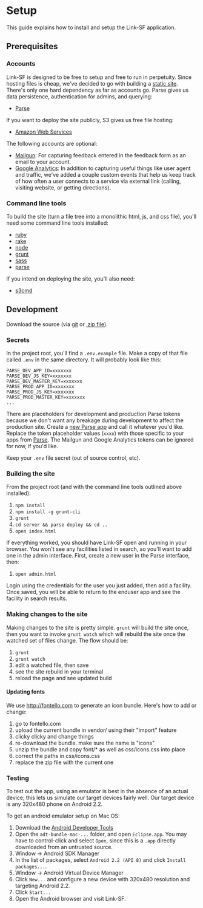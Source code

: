 # Setup

This guide explains how to install and setup the Link-SF application.

## Prerequisites

### Accounts

Link-SF is designed to be free to setup and free to run in perpetuity. Since hosting files is cheap, we've decided to go with building a [static site](https://en.wikipedia.org/wiki/Static_web_page). There's only one hard dependency as far as accounts go. Parse gives us data persistence, authentication for admins, and querying:

* [Parse](https://parse.com/#signup)

If you want to deploy the site publicly, S3 gives us free file hosting:

* [Amazon Web Services](http://aws.amazon.com/s3/?nc1=h_l2_sc)

The following accounts are optional:

* [Mailgun](http://www.mailgun.com/): For capturing feedback entered in the feedback form as an email to your account.
* [Google Analytics](http://www.google.com/analytics/): In addition to capturing useful things like user agent and traffic, we've added a couple custom events that help us keep track of how often a user connects to a service via external link (calling, visiting website, or getting directions).

### Command line tools

To build the site (turn a file tree into a monolithic html, js, and css file), you'll need some command line tools installed:

* [ruby](https://www.ruby-lang.org/)
* [rake](http://rake.rubyforge.org/)
* [node](http://nodejs.org/)
* [grunt](http://gruntjs.com/)
* [sass](http://sass-lang.com/)
* [parse](https://www.parse.com/docs/cloud_code_guide)

If you intend on deploying the site, you'll also need:

* [s3cmd](http://s3tools.org/s3cmd)

## Development

Download the source (via [git](git@github.com:zendesk/linksf.git) or [.zip file](https://github.com/zendesk/linksf/archive/master.zip)).

### Secrets

In the project root, you'll find a `.env.example` file. Make a copy of that file called `.env` in the same directory. It will probably look like this:

```
PARSE_DEV_APP_ID=xxxxxxx
PARSE_DEV_JS_KEY=xxxxxxx
PARSE_DEV_MASTER_KEY=xxxxxxx
PARSE_PROD_APP_ID=xxxxxxx
PARSE_PROD_JS_KEY=xxxxxxx
PARSE_PROD_MASTER_KEY=xxxxxxx
...
```

There are placeholders for development and production Parse tokens because we don't want any breakage during development to affect the production site. Create a [new Parse app](https://parse.com/apps/new) and call it whatever you'd like. Replace the token placeholder values (`xxxx`) with those specific to your apps from [Parse](https://parse.com/account/keys). The Mailgun and Google Analytics tokens can be ignored for now, if you'd like.

Keep your `.env` file secret (out of source control, etc).

### Building the site

From the project root (and with the command line tools outlined above installed):

1. `npm install`
1. `npm install -g grunt-cli`
1. `grunt`
1. `cd server && parse deploy && cd ..`
1. `open index.html`

If everything worked, you should have Link-SF open and running in your browser. You won't see any facilities listed in search, so you'll want to add one in the admin interface. First, create a new user in the Parse interface, then:

1. `open admin.html`

Login using the credentials for the user you just added, then add a facility. Once saved, you will be able to return to the enduser app and see the facility in search results.

### Making changes to the site

Making changes to the site is pretty simple. `grunt` will build the site once, then you want to invoke `grunt watch` which will rebuild the site once the watched set of files change. The flow should be:

1. `grunt`
1. `grunt watch`
1. edit a watched file, then save
1. see the site rebuild in your terminal
1. reload the page and see updated build

#### Updating fonts

We use http://fontello.com to generate an icon bundle.  Here's how to add or change:

1. go to fontello.com
1. upload the current bundle in vendor/ using their "import" feature
1. clicky clicky and change things
1. re-download the bundle.  make sure the name is "icons"
1. unzip the bundle and copy font/* as well as css/icons.css into place
1. correct the paths in css/icons.css
1. replace the zip file with the current one

### Testing

To test out the app, using an emulator is best in the absence of an actual device; this lets us simulate our target devices fairly well. Our target device is any 320x480 phone on Android 2.2.

To get an android emulator setup on Mac OS:

1. Download the [Android Developer Tools](https://developer.android.com/sdk/index.html#download)
1. Open the `adt-bundle-mac-...` folder, and open `Eclipse.app`. You may have to control-click and select `Open`, since this is a `.app` directly downloaded from an untrusted source.
1. Window -> Android SDK Manager
1. In the list of packages, select `Android 2.2 (API 8)` and click `Install packages...`.
1. Window -> Android Virtual Device Manager
1. Click `New...` and configure a new device with 320x480 resolution and targeting Android 2.2.
1. Click `Start...`
1. Open the Android browser and visit Link-SF.
